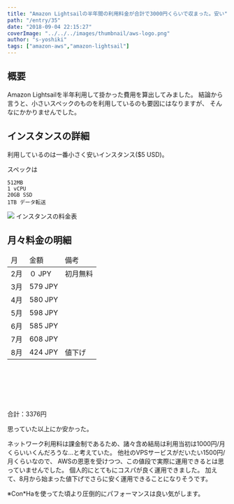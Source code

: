 ```yaml
---
title: "Amazon Lightsailの半年間の利用料金が合計で3000円くらいで収まった。安い"
path: "/entry/35"
date: "2018-09-04 22:15:27"
coverImage: "../../../images/thumbnail/aws-logo.png"
author: "s-yoshiki"
tags: ["amazon-aws","amazon-lightsail"]
---
```


## 概要

Amazon Lightsailを半年利用して掛かった費用を算出してみました。
結論から言うと、小さいスペックのものを利用しているのも要因にはなりますが、
そんなにかかりませんでした。

## インスタンスの詳細

利用しているのは一番小さく安いインスタンス($5 USD)。

スペックは

```
512MB
1 vCPU
20GB SSD
1TB データ転送

```

<img src="https://media.amazonwebservices.com/blog/2016/ls_pricing_dots_2.png">
インスタンスの料金表

## 月々料金の明細

<table style="height: 340px;" width="574">
<thead>
<tr>
<td>月</td>
<td>金額</td>
<td>備考</td>
</tr>
</thead>
<tbody>
<tr>
<td>2月</td>
<td>０ JPY</td>
<td>初月無料</td>
</tr>
<tr>
<td>3月</td>
<td>579 JPY</td>
<td></td>
</tr>
<tr>
<td>4月</td>
<td>580 JPY</td>
<td></td>
</tr>
<tr>
<td>5月</td>
<td>598 JPY</td>
<td></td>
</tr>
<tr>
<td>6月</td>
<td>585 JPY</td>
<td></td>
</tr>
<tr>
<td>7月</td>
<td>608 JPY</td>
<td></td>
</tr>
<tr>
<td>8月</td>
<td>424 JPY</td>
<td>値下げ</td>
</tr>
</tbody>
</table>

合計：3376円

思っていた以上にか安かった。

ネットワーク利用料は課金制であるため、諸々含め結局は利用当初は1000円/月くらいいくんだろうな...と考えていた。
他社のVPSサービスがだいたい1500円/月くらいなので、
AWSの恩恵を受けつつ、この値段で実際に運用できるとは思っていませんでした。
個人的にとてもにコスパが良く運用できました。
加えて、8月から始まった値下げでさらに安く運用できることになりそうです。

※Con*Haを使ってた頃より圧倒的にパフォーマンスは良い気がします。